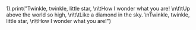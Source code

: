 1).print("Twinkle, twinkle, little star, \n\tHow I wonder what you are! \n\t\tUp above the world so high, \n\t\tLike a diamond in the sky.    \nTwinkle, twinkle, little star, \n\tHow I wonder what you are!")
